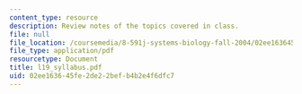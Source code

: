 ```yaml
---
content_type: resource
description: Review notes of the topics covered in class.
file: null
file_location: /coursemedia/8-591j-systems-biology-fall-2004/02ee163645fe2de22befb4b2e4f6dfc7_l19_syllabus.pdf
file_type: application/pdf
resourcetype: Document
title: l19_syllabus.pdf
uid: 02ee1636-45fe-2de2-2bef-b4b2e4f6dfc7
---
```

